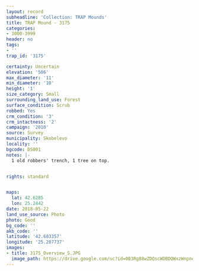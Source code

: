 ```yaml
---
layout: record
subheadline: 'Collection: TRAP Mounds'
title: TRAP Mound - 3175
categories:
- 3000-3999
header: no
tags:
- ''
trap_id: '3175'

certainty: Uncertain
elevation: '506'
max_diameter: '11'
min_diameter: '10'
height: '1'
size_category: Small
surrounding_land_use: Forest
surface_condition: Scrub
robbed: Yes
crm_condition: '3'
crm_intactness: '2'
campaign: '2010'
source: Survey
municipality: Skobelevo
locality: ''
bgcode: DS001
notes: |-
  1 old robbers' trench, 1 tree on top.


rights: standard


maps:
  lat: 42.6285
  lon: 25.2442
date: 2018-05-22
land_use_source: Photo
photo: Good
bg_code: ''
akb_code: ''
latitude: '42.683357'
longitude: '25.207737'
images:
- title: 3175_Overview_S.JPG
  image_path: https://drive.google.com/uc?id=0B3Rg88wZDQscWDBDQWxzWnpneW8
---
```


